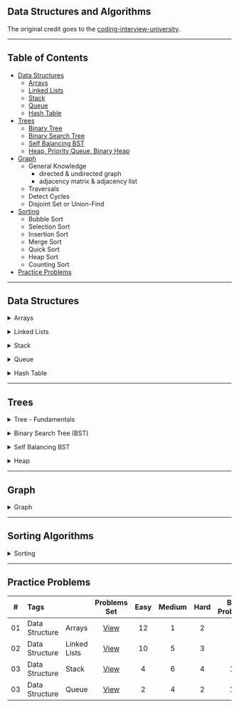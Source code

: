 ## Data Structures and Algorithms

The original credit goes to the [coding-interview-university](https://github.com/jwasham/coding-interview-university).

---

## Table of Contents

- [Data Structures](#data-structures)
  - [Arrays](#arrays)
  - [Linked Lists](#linked-lists)
  - [Stack](#stack)
  - [Queue](#queue)
  - [Hash Table](#hash-table)
- [Trees](#trees)
  - [Binary Tree](#binary-tree)
  - [Binary Search Tree](#bst)
  - [Self Balancing BST](#self-balancing-bst)
  - [Heap, Priority Queue, Binary Heap](#heap)
- [Graph](#graph)
  - General Knowledge
    - directed & undirected graph
    - adjacency matrix & adjacency list
  - Traversals
  - Detect Cycles
  - Disjoint Set or Union-Find
- [Sorting](#sorts)
  - Bubble Sort
  - Selection Sort
  - Insertion Sort
  - Merge Sort
  - Quick Sort
  - Heap Sort
  - Counting Sort
- [Practice Problems](#practice-problems)

---

## Data Structures

<a id="arrays"></a>

<details>
<summary> Arrays </summary>
<ul>
		<li> 
      About Arrays: 
      <ul>
        <li>[ ] <a href="https://www.geeksforgeeks.org/introduction-to-arrays/">Introduction to Arrays</a></li>
        <li>[x] <a href="https://www.coursera.org/lecture/data-structures/arrays-OsBSF">Arrays (video)</a></li>
        <li>[x] <a href="https://www.coursera.org/lecture/data-structures/dynamic-arrays-EwbnV">Dynamic Arrays (video)</a></li>
        <li>[x] <a href="https://www.youtube.com/watch?v=1jtrQqYpt7g">Jagged Arrays</a></li>
      </ul>
    </li>
</ul>
<ul>
  <li> 
    [x] Implement a vector (mutable array with automatic resizing):
    <ul>
      <li>[x] size() - number of items</il>
      <li>[x] New raw data array with allocated memory (default = 16, or power of 2 - 16, 32, 64, ...)</il>
      <li>[x] capacity() - number of items it can hold</il>
      <li>[x] is_empty()</il>
      <li>[x] at(index) - returns item at given index, blows up if index out of bounds</il>
      <li>[x] push(item)</il>
      <li>[x] insert(index, item) - inserts item at index, shifts that index's value and trailing elements to the right</il>
      <li>[x] prepend(item) - inserts item at index 0</il>
      <li>[x] pop() - remove from end, return value</il>
      <li>[x] delete(index) - delete item at index, shifting all trailing elements left</il>
      <li>[x] remove(item) - looks for value and removes index holding it (even if in multiple places)</il>
      <li>[x] find(item) - looks for value and returns first index with that value, -1 if not found</il>
      <li>
        [x] resize(new_capacity) // private function
        <ul>
          <li>[x] when you reach capacity, resize to double the size</li>
          <li>[x] when popping an item, if size is 1/4 of capacity, resize to half</li>
        </ul>
      </il>
    </ul>
</ul>
<ul>
  <li>[x] Time
    <ul>
      <li>O(1) to add/remove at end (amortized for allocations for more space), index, or update</li>
      <li>(n) to insert/remove elsewhere</li>
    </ul>
  </li>
</ul>
<ul>
  <li>[x] Space
    <ul>
      <li>contiguous in memory, so proximity helps performance</li>
      <li>space needed = (array capacity, which is >= n) * size of item, but even if 2n, still O(n)</li>
    </ul>
  </li>
</ul>
</details>

<a id="linked-lists"></a>
<details>
<summary>Linked Lists</summary>
<ul>
  <li>[x] About Linked Lists:
    <ul>
      <li>[x] <a href="https://www.youtube.com/watch?v=HB7TcYklBHY">Singly Linked Lists Tutorial - What is a Linked List?</a></li>
      <li>[x] <a href="https://www.coursera.org/lecture/data-structures/singly-linked-lists-kHhgK">Singly Linked Lists (video)</a></li>
      <li>[x] <a href="https://archive.org/details/ucberkeley_webcast_htzJdKoEmO0">CS 61B - Linked Lists 1 (video)</a></li>
      <li>[x] <a href="https://archive.org/details/ucberkeley_webcast_-c4I3gFYe3w">CS 61B - Linked Lists 2 (video)</a></li>
      <li>[x] <a href="https://www.youtube.com/watch?v=QN6FPiD0Gzo">C code (video)</a> - just portions about Node struct and *memory allocation*.</li>
    </ul>
  </li>
</ul>
<ul>
  <li>[x] <a href="https://www.geeksforgeeks.org/linked-list-vs-array/?ref=lbp">Linked List vs Arrays</a>
    <ul>
      <li>[x] <a href="https://www.coursera.org/lecture/data-structures-optimizing-performance/core-linked-lists-vs-arrays-rjBs9">Core Linked Lists Vs Arrays (video)</a></li>
      <li>[x] <a href="https://www.coursera.org/lecture/data-structures-optimizing-performance/in-the-real-world-lists-vs-arrays-QUaUd">In The Real World Linked Lists Vs Arrays (video)</a></li>
    </ul>
  </li>
</ul>
<ul>
  <li>[x] Vector vs. List - <a href="https://www.youtube.com/watch?v=YQs6IC-vgmo)">why you should avoid linked lists (video)</a> -  (this is from <a href="https://youtu.be/m0H5bUPfwn8?t=2690">GoingNative 2012 - Day 1 - C++11 style</a>)</li>
  <li>[ ] <a href="https://www.eskimo.com/~scs/cclass/int/sx8.html">Pointers to Pointers</a> - for passing a pointer to a function that may change the address where that pointer points</li>
</ul>
<ul>
  <li>[x] Implement Singly-Linked List (with and without tail pointer)
    <ul>
      <li>[x] size() - returns number of data elements in list</li>
      <li>[x] empty() - bool returns true if empty</li>
      <li>[x] value_at(index) - returns the value of the nth item (starting at 0 for first)</li>
      <li>[x] push_front(value) - adds an item to the front of the list</li>
      <li>[x] pop_front() - remove front item and return its value</li>
      <li>[x] push_back(value) - adds an item at the end</li>
      <li>[x] pop_back() - removes end item and returns its value</li>
      <li>[x] front() - get value of front item</li>
      <li>[x] back() - get value of end item</li>
      <li>[x] insert(index, value) - insert value at index, so current item at that index is pointed to by new item at index</li>
      <li>[x] erase(index) - removes node at given index</li>
      <li>[x] value_n_from_end(n) - returns the value of the node at nth position from the end of the list</li>
      <li>[x] reverse() - reverses the list
        <ul>
          <li>implemented iteratively</li>
          <li>try doing it recursively</li>
        </ul>
      </li>
      <li>[x] remove_value(value) - removes the first item in the list with this value</li>
    </ul>
  </li>
    </ul>
  </li>
</ul>
<ul>
  <li>[x] Doubly-linked List:
  <ul>
    <li>[x] <a href="https://www.coursera.org/lecture/data-structures/doubly-linked-lists-jpGKD">Doubly Linked List (video)</a></li>
    <li>[x] (<b>Optional</b>) Implement Doubly-Linked List</li>
      <ul>
        <li>[x] push_front(value) - adds an item to the front of the list</li>
        <li>[x] pop_front() - remove front item and return its value</li>
        <li>[x] push_back(value) - adds an item at the end</li>
        <li>[x] pop_back() - removes end item and returns its value</li>
        <li>[x] insert(index, value) - insert value at index, so current item at that index is pointed to by new item at index</li>
        <li>[x] erase(index) - removes node at given index</li>
        <li>[x] value_n_from_end(n) - returns the value of the node at nth position from the end of the list</li>
        <li>[x] reverse() - reverses the list</li>
        <li>[x] remove_value(value) - removes the first item in the list with this value</li>
      </ul>
    </li>
  </ul>
</ul>
<ul>
  <li>[ ] XOR Linked List
    <ul>
      <li>[x] <a href="https://iq.opengenus.org/xor-linked-list/">XOR Linked List</a></li>
      <li> (<b>Optional</b>) Implement:
        <ul>
          <li>[ ] traverse - print all values in the list in forward direction</li>
          <li>[ ] push_front(value) - adds an item to the front of the list</li>
          <li>[ ] pop_front() - remove front item and return its value</li>
          <li>[ ] push_back(value) - adds an item at the end</li>
          <li>[ ] pop_back() - removes end item and returns its value</li>
          <li>[ ] front() - get value of front item</li>
          <li>[ ] back() - get value of end item</li>
          <li>[ ] insert(index, value) - insert value at index, so current item at that index is pointed to by new item at index</li>
        </ul>
      </li>
    </ul>
  </li>
</ul>
<ul>
  <li>[ ] Circular-Linked List (singly linked list)
    <ul>
      <li>[x] <a href="https://www.geeksforgeeks.org/circular-linked-list/?ref=lbp">Circular Linked List | Set 1 (Introduction and Applications</a></li>
      <li>[ ] (<b>Optional</b>) Implement a circular-linked list:
        <ul>
          <li>[ ] front() - get value of front item</li>
          <li>[ ] back() - get value of end item</li>
          <li>[ ] value_n_from_end(n) - returns the value of the node at nth position from the end of the list</li>
          <li>[ ] insert(index, value) - insert value at index, so current item at that index is pointed to by new item at index</li>
          <li>[ ] push_front(data) - adds an item to the front of the list</li>
          <li>[ ] pop_front() - remove front item and return its data</li>
          <li>[ ] push_back(data) - adds an item at the end</li>
          <li>[ ] pop_back() - removes end item and returns its data</li>
          <li>[ ] reverse() - reverses the list</li>
        </ul>
      </li>
    </ul>
  </li>
</ul>
</details>

<a id="stack"></a>
<details>
<summary>Stack</summary>
<ul>
  <li>[x] <a href="https://www.geeksforgeeks.org/stack-data-structure-introduction-program/">Stack Data Structure (Introduction and Program)</a></li>
  <li>[x] <a href="https://www.coursera.org/lecture/data-structures/stacks-UdKzQ">Stack (video)</a></li>
</ul>
<ul>
  <li>[x] Implement using a linked list:</li>
  <ul>
    <li>[x] push(data) - adds data at position top</li>
    <li>[x] pop() - returns data and removes recently added element (top)</li>
    <li>[x] peek() - returns data at top of the stack</li>
    <li>[x] empty()</li>
  </ul>
</ul>
<ul>
  <li>[x] (<b>Optional</b>) Implement using a fixed-sized array - optional because it's trivial:</li>
  <ul>
    <li>[x] push(data) - adds data at position top</li>
    <li>[x] pop() - returns data and removes recently added element (top)</li>
    <li>[x] peek() - returns data at top of the stack</li>
    <li>[x] empty()</li>
    <li>[x] full()</li>
  </ul>
</ul>
<ul>
  <li>[x] Cost:</li>
  <ul>
     <li>push: O(1) (amortized, linked list and array)</li>
     <li>pop: O(1) (linked list and array)</li>
     <li>top: O(1) (linked list and array)</li>
     <li>empty: O(1) (linked list and array)</li>
  </ul>
</ul>
</details>

<a id="queue"></a>
<details>
<summary>Queue</summary>
<ul>
  <li>[ ] <a href="https://www.geeksforgeeks.org/queue-set-1introduction-and-array-implementation/">Queue | Set 1 (Introduction and Array Implementation)</a></li>
  <li>[ ] <a href="https://www.geeksforgeeks.org/circular-queue-set-1-introduction-array-implementation/">Circular Queue (Ring Buffer)</a></li>
  <li>[ ] <a href="https://en.wikipedia.org/wiki/Circular_buffer">Circular buffer/FIFO</a></li>
</ul>
<ul>
  <li>[ ] Implement a queue</li>
    <ul>
      <li>[x] using a linked-list (w/ tail pointer):</li>
      <ul>
        <li>[x] enqueue(data) - adds data at position at tail</li>
        <li>[x] dequeue() - returns data and removes least recently added element (front)</li>
        <li>[x] empty()</li>
      </ul>
      <li>[x] using a fixed-sized array:</li>
      <ul>
        <li>[x] enqueue(data) - adds a data at the end of the list iff space is available</li>
        <li>[x] dequeue() - returns data and removes least recently added element</li>
        <li>[x] empty()</li>
        <li>[x] full()</li>
      </ul>
    </ul>
</ul>
<ul>
  <li>[ ] (<b>Optional</b>) Implement a Circular Queue
    <ul>
      <li>[ ] enqueue(data) - adds data at position at tail</li>
      <li>[ ] dequeue() - returns data and removes least recently added element (front)</li>
      <li>[ ] empty()</li>
      <li>[ ] full()</li>
      <li>[ ] front() - gets the first element</li>
      <li>[ ] rear() - gets the last element</li>
    </ul>
  </li>
</ul>
<ul>
  <li>[ ] Cost:</li>
    <ul>
      <li>enqueue: O(1) (amortized, linked list and array)</li>
      <li>dequeue: O(1) (linked list and array)</li>
      <li>empty: O(1) (linked list and array)</li>
    </ul>
</ul>
</details>

<a id="hash-table"></a>
<details>
<summary>Hash Table</summary>
<ul>
  <li>[ ] <a href="https://www.educative.io/edpresso/what-is-hashing">What is hashing?</a></li>
  <ul>
    <li>what is hashing? collision? where is it used?</li>
    <li><a href="https://computersciencewiki.org/index.php/Hashing">Hashing</a></li>
  </ul>
</ul>
<ul>
  <li>[ ] <a href="https://en.wikibooks.org/wiki/A-level_Computing/AQA/Paper_1/Fundamentals_of_data_structures/Hash_tables_and_hashing">Fundamentals of data structures: Hashing</a></li>
    <ul>
      <li>[ ] Hashing tables</li>
      <li>[ ] Hashing Algorithms</li>
      <li>[ ] Collisions (open and closed addressing)</li>
    </ul>
</ul>
<ul>
  <li>videos:</li>
  <ul>
    <li>[ ] <a href="https://www.youtube.com/watch?v=0M_kIqhwbFo&list=PLUl4u3cNGP61Oq3tWYp6V_F-5jb5L2iHb&index=8">Hashing with Chaining (video)</a></li>
    <li>[ ] <a href="https://www.youtube.com/watch?v=BRO7mVIFt08&index=9&list=PLUl4u3cNGP61Oq3tWYp6V_F-5jb5L2iHb">Table Doubling, Karp-Rabin (video)</a></li>
    <li>[ ] <a href="https://www.youtube.com/watch?v=rvdJDijO2Ro&index=10&list=PLUl4u3cNGP61Oq3tWYp6V_F-5jb5L2iHb">Open Addressing, Cryptographic Hashing (video)</a></li>
    <li>[ ] <a href="https://www.youtube.com/watch?v=z0lJ2k0sl1g&list=PLUl4u3cNGP6317WaSNfmCvGym2ucw3oGp&index=11">(Advanced) Randomization: Universal & Perfect Hashing (video)</a></li>
    <li>[ ] <a href="https://www.youtube.com/watch?v=N0COwN14gt0&list=PL2B4EEwhKD-NbwZ4ezj7gyc_3yNrojKM9&index=4">(Advanced) Perfect hashing (video)</a></li>
  </ul>
</ul>
<ul>
  <li>online courses:</li>
    <ul>
      <li>[ ] <a href="https://www.coursera.org/lecture/data-structures-optimizing-performance/core-hash-tables-m7UuP">Core Hash Tables (video)</a></li>
      <li>[ ] <a href="https://www.coursera.org/learn/data-structures/home/week/4">Data Structures (video)</a></li>
      <li>[ ] <a href="https://www.coursera.org/lecture/data-structures/phone-book-problem-NYZZP">Phone Book Problem (video)</a></li>
      <li>distributed hash tables:</li>
      <ul>
        <li>[ ] <a href="https://www.coursera.org/lecture/data-structures/instant-uploads-and-storage-optimization-in-dropbox-DvaIb">Instant Uploads And Storage Optimization In Dropbox (video)</a></li>
        <li>[ ] <a href="https://www.coursera.org/lecture/data-structures/distributed-hash-tables-tvH8H">Distributed Hash Tables (video)</a></li>
      </ul>
    </ul>
</ul>
<ul>
  <li>[ ] Implement with array using linear probing</li>
  <ul>
    <li>[ ] hash(k, m) - m is size of hash table</li>
    <li>[ ] add(key, value) - if key already exists, update value</li>
    <li>[ ] exists(key)</li>
    <li>[ ] get(key)</li>
    <li>[ ] remove(key)</li>
    <li>extra resources: </li>
    <ul>
      <li><a href="https://www.sanfoundry.com/c-program-implement-hash-tables-linear-probing/">C Program to Implement Hash Tables with Linear Probing</a></li>
      <li> <a href="https://benhoyt.com/writings/hash-table-in-c/">How to implement a hash table (in C)</a></li>
    </ul>
  </ul>
</ul>
</details>

---

## Trees

<a id="tree"></a>
<details>
<summary>Tree - Fundamentals</summary>
<ul>
  <li>[ ] <a href="https://www.coursera.org/lecture/data-structures/trees-95qda">Series: Trees(video)</a></li>
  <ul>
    <li>basic tree construction</li>
    <li>traversals (Inorder, Preorder, Postorder))</li>
  </ul>
  <li>[ ] <a href="https://www.geeksforgeeks.org/binary-tree-set-2-properties/">Properties of binary tree</a></li>
  <li>[ ] <a href="https://www.geeksforgeeks.org/binary-tree-set-3-types-of-binary-tree/">Types of Binary Tree</a></li>
  <li>[ ] <a href="https://www.youtube.com/watch?v=uWL6FJhq5fM">BFS and DFS (video)</a></li>
  <li>[ ] <a href="https://www.geeksforgeeks.org/bfs-vs-dfs-binary-tree/">BFS vs DFS for Binary Tree</a></li>
</ul>
<ul>
  <li>BFS notes:</li>
  <ul>
    <li>level order (BFS, using queue)</li>
    <li>time complexity: O(n)</li>
    <li>space complexity: best: O(1), worst: O(n/2)=O(n)</li>
  </ul>
  <li>DFS notes:</li>
  <ul>
    <li>time complexity: O(n)</li>
    <li>space complexity:
      <ul>
          <li>best: O(log n) - avg. height of tree</li>
          <li>worst: O(n)</li>
      </ul>
    </li>
    <li>inorder (DFS: left, self, right)</li>
    <li>postorder (DFS: left, right, self)</li>
    <li>preorder (DFS: self, left, right)</li>
  </ul>
</ul>
</details>

<a id="bst"></a>
<details>
<summary>Binary Search Tree (BST)</summary>
<ul>
  <li>[ ] <a href="https://www.youtube.com/watch?v=x6At0nzX92o&index=1&list=PLA5Lqm4uh9Bbq-E0ZnqTIa8LRaL77ica6">BST Review (video)</a></li>
  <li>[ ] <a href="https://www.coursera.org/learn/data-structures/lecture/E7cXP/introduction">BST Introduction (video)</a></li>
  <li>C/C++: </li>
    <ul>
      <li>[ ] <a href="https://www.youtube.com/watch?v=COZK7NATh4k&list=PL2_aWCzGMAwI3W_JlcBbtYTwiQSsOTa6P&index=28">Binary search tree - Implementation in C/C++ (video)</a></li>
      <li>[ ] <a href="https://www.youtube.com/watch?v=hWokyBoo0aI&list=PL2_aWCzGMAwI3W_JlcBbtYTwiQSsOTa6P&index=29">BST implementation - memory allocation in stack and heap (video)</a></li>
      <li>[ ] <a href="https://www.youtube.com/watch?v=Ut90klNN264&index=30&list=PL2_aWCzGMAwI3W_JlcBbtYTwiQSsOTa6P">Find min and max element in a binary search tree (video)</a></li>
      <li>[ ] <a href="https://www.youtube.com/watch?v=_pnqMz5nrRs&list=PL2_aWCzGMAwI3W_JlcBbtYTwiQSsOTa6P&index=31">Find height of a binary tree (video)</a></li>
      <li>[ ] <a href="https://www.youtube.com/watch?v=9RHO6jU--GU&list=PL2_aWCzGMAwI3W_JlcBbtYTwiQSsOTa6P&index=32">Binary tree traversal - breadth-first and depth-first strategies (video)</a></li>
      <li>[ ] <a href="https://www.youtube.com/watch?v=86g8jAQug04&index=33&list=PL2_aWCzGMAwI3W_JlcBbtYTwiQSsOTa6P">Binary tree: Level Order Traversal (video)</a></li>
      <li>[ ] <a href="https://www.youtube.com/watch?v=gm8DUJJhmY4&index=34&list=PL2_aWCzGMAwI3W_JlcBbtYTwiQSsOTa6P">Binary tree traversal: Preorder, Inorder, Postorder (video)</a></li>
      <li>[ ] <a href="https://www.youtube.com/watch?v=yEwSGhSsT0U&index=35&list=PL2_aWCzGMAwI3W_JlcBbtYTwiQSsOTa6P">Check if a binary tree is binary search tree or not (video)</a></li>
    </ul>
</ul> 
<ul>
  <li>Deletion:</li>
  <ul>
      <li>Node to be deleted is the leaf: simply remove the node.</li>
      <li>Node to be deleted has only one child: copy the child to the node and delete the child node.</li>
      <li>Node to be deleted has two children: find **inorder successor** - the minimum value in the right child of the node.</li>
      <li><a href="https://www.youtube.com/watch?v=gcULXE7ViZw&list=PL2_aWCzGMAwI3W_JlcBbtYTwiQSsOTa6P&index=36">Delete a node from Binary Search Tree (video)</a></li>
      <li><a href="https://www.youtube.com/watch?v=5cPbNCrdotA&index=37&list=PL2_aWCzGMAwI3W_JlcBbtYTwiQSsOTa6P">Inorder Successor in a binary search tree (video)</a></li>
  </ul>
</ul>
<ul>
  <li> [ ] Do research: Advantages of BST over Hash Table</li>
</ul>
<ul>
  <li>[ ] Implement BST:</li>
  <ul>
    <li>[ ] insert(data) - insert data into tree</li>
    <li>[ ] get_node_count() - get count of values stored</li>
    <li>[ ] print_values() - prints the values in the tree, from min to max</li>
    <li>[ ] delete_tree()</li>
    <li>[ ] is_in_tree() - returns true if given value exists in the tree</li>
    <li>[ ] get_height() - returns the height in nodes (single node's height is 1)</li>
    <li>[ ] get_min() - returns the minimum value stored in the tree</li>
    <li>[ ] get_max() - returns the maximum value stored in the tree</li>
    <li>[ ] is_binary_search_tree()</li>
    <li>[ ] delete_value()</li>
    <li>[ ] get_successor - returns next-highest value in tree after given value, -1 if none</li>
  </ul>
</u>
</details>

<a id="self-balancing-bst"></a>

<details>
<summary>Self Balancing BST</summary>
<ul>
  <li>[ ] AVL Tree </li>
    <ul>
      <li><a href="https://www.geeksforgeeks.org/avl-tree-set-1-insertion/">Insertion</a></li>
      <li><a href="https://www.geeksforgeeks.org/avl-tree-set-2-deletion/">Deletion</a></li>
      <li><a href="https://www.geeksforgeeks.org/avl-with-duplicate-keys/">AVL with duplicate values</a></li>
      <li><a href="https://www.cs.usfca.edu/~galles/visualization/AVLtree.html">visualization</a></li>
      <li>[ ] Implement</li>
      <ul>
        <li>functions to implement -> TBD</li>
      </ul>
    </ul>
</ul>
<ul>
  <li>[ ] Red Black Tree</li>
  <ul>
    <li><a href="https://www.geeksforgeeks.org/red-black-tree-set-1-introduction-2/">Introduction</a></li>
    <li><a href=">https://www.geeksforgeeks.org/red-black-tree-set-2-insert/">Insertion</a></li>
    <li><a href="https://www.geeksforgeeks.org/red-black-tree-set-3-delete-2/">Deletion</a></li>
    <li>[ ] Implement</li>
    <ul>
      <li>functions to implement -> TBD</li>
    </ul>
  </ul>
</ul>
</details>

<a id="heap"></a>
<details>
<summary>Heap</summary>
<ul>
  <li>Heap, Priority Queue, Binary Heap</li>
  <ul>
    <li><a href="https://en.wikipedia.org/wiki/Heap_(data_structure)">Heap</a></li>
    <li><a href="https://www.coursera.org/learn/data-structures/lecture/2OpTs/introduction">Introduction (video)</a></li>
    <li><a href="https://www.coursera.org/learn/data-structures/lecture/z3l9N/naive-implementations">Naive Implementations (video)</a></li>
    <li><a href="https://www.coursera.org/learn/data-structures/lecture/GRV2q/binary-trees">Binary Trees (video)</a></li>
    <li><a href="https://www.coursera.org/learn/data-structures/supplement/S5xxz/tree-height-remark">Tree Height Remark (video)</a></li>
    <li><a href="https://www.coursera.org/learn/data-structures/lecture/0g1dl/basic-operations">Basic Operations (video)</a></li>
    <li><a href="https://www.coursera.org/learn/data-structures/lecture/gl5Ni/complete-binary-trees">Complete Binary Trees (video)</a></li>
    <li><a href="https://www.coursera.org/learn/data-structures/lecture/HxQo9/pseudocode">Pseudocode (video)</a></li>
    <li><a href="https://youtu.be/odNJmw5TOEE?list=PLFDnELG9dpVxQCxuD-9BSy2E7BWY3t5Sm&t=3291">Heap Sort - jumps to start (video)</a></li>
    <li><a href="https://www.coursera.org/learn/data-structures/lecture/hSzMO/heap-sort">Heap Sort (video)</a></li>
    <li><a href="https://www.coursera.org/learn/data-structures/lecture/dwrOS/building-a-heap">Building a heap (video)</a></li>
    <li><a href="https://www.youtube.com/watch?v=B7hVxCmfPtM&index=4&list=PLUl4u3cNGP61Oq3tWYp6V_F-5jb5L2iHb">MIT: Heaps and Heap Sort (video)</a></li>
    <li><a href="https://archive.org/details/ucberkeley_webcast_yIUFT6AKBGE">CS 61B Lecture 24: Priority Queues (video)</a></li>
    <li><a href="https://www.youtube.com/watch?v=MiyLo8adrWw">Linear Time BuildHeap (max-heap)</a></li>
  </ul>
</ul>
<ul>
  <li>[ ] Implement a max-heap:</li>
  <ul>
    <li>[ ] insert</li>
    <li>[ ] sift_up - needed for insert</li>
    <li>[ ] get_max - returns the max item, without removing it</li>
    <li>[ ] get_size() - return number of elements stored</li>
    <li>[ ] is_empty() - returns true if heap contains no elements</li>
    <li>[ ] extract_max - returns the max item, removing it</li>
    <li>[ ] sift_down - needed for extract_max</li>
    <li>[ ] remove(x) - removes item at index x</li>
    <li>[ ] heapify - create a heap from an array of elements, needed for heap_sort</li>
    <li>[ ] heap_sort() - take an unsorted array and turn it into a sorted array in-place using a max heap or min heap</li>
  </ul>
</ul>
</details>

---

## Graph

<a id="graph"></a>
<details>
<summary>Graph</summary>
<ul>
  <li><a href="https://www.geeksforgeeks.org/graph-data-structure-and-algorithms/">GeeksforGeeks: Graph Data Structure</a></li>
  <li>4 basic ways to represent a graph in memory:</li>
  <ol>
    <li>objects and pointers</li>
    <li>adjacency matrix</li>
    <li>adjacency list</li>
    <li>adjacency map</li>
  </ol>
  <li>Know pros & cons of each representation</li>
  <li>BFS and DFS - know their computational complexity, their trade offs, and how to implement them in real code</li>
  <li>When asked a question, look for a graph-based solution first, then move on if none</li>
</ul>
<ul>
  <li>Traversals</li><a id="traversals"></a>
  <ul>
    <li>[ ] <a href="https://www.youtube.com/watch?v=oFVYVzlvk9c&t=14s&ab_channel=MITOpenCourseWare">Breadth-First Search (BFS)</a></li>
    <li>[ ] <a href="https://www.youtube.com/watch?v=IBfWDYSffUU&t=32s&ab_channel=MITOpenCourseWare">Depth-First Search (DFS)</a></li>
  </ul>
</ul>
<ul>
  <li>Skiena Lectures - great intro:</li>
  <ul>
    <li>[ ] <a href="https://www.youtube.com/watch?v=Sjk0xqWWPCc&list=PLOtl7M3yp-DX6ic0HGT0PUX_wiNmkWkXx&index=10">CSE373 2020 - Lecture 10 - Graph Data Structures (video)</a></li>
    <li>[ ] <a href="https://www.youtube.com/watch?v=ZTwjXj81NVY&list=PLOtl7M3yp-DX6ic0HGT0PUX_wiNmkWkXx&index=11">CSE373 2020 - Lecture 11 - Graph Traversal (video)</a></li>
    <li>[ ] <a href="https://www.youtube.com/watch?v=KyordYB3BOs&list=PLOtl7M3yp-DX6ic0HGT0PUX_wiNmkWkXx&index=12">CSE373 2020 - Lecture 12 - Depth First Search (video)</a></li>
    <li>[ ] <a href="https://www.youtube.com/watch?v=oolm2VnJUKw&list=PLOtl7M3yp-DX6ic0HGT0PUX_wiNmkWkXx&index=13">CSE373 2020 - Lecture 13 - Minimum Spanning Trees (video)</a></li>
    <li>[ ] <a href="https://www.youtube.com/watch?v=RktgPx0MarY&list=PLOtl7M3yp-DX6ic0HGT0PUX_wiNmkWkXx&index=14">CSE373 2020 - Lecture 14 - Minimum Spanning Trees (cont.) (video)</a></li>
    <li>[ ] <a href="https://www.youtube.com/watch?v=MUe5DXRhyAo&list=PLOtl7M3yp-DX6ic0HGT0PUX_wiNmkWkXx&index=15">CSE373 2020 - Lecture 15 - Graph Algorithms (cont. 2) (video)</a></li>
  </ul>
</ul>
<ul>
  <li>Graphs (review and more):</li>
  <ul>
    <li>[ ] <a href="https://www.youtube.com/watch?v=Aa2sqUhIn-E&index=15&list=PLUl4u3cNGP61Oq3tWYp6V_F-5jb5L2iHb">6.006 Single-Source Shortest Paths Problem (video)</a></li>
    <li>[ ] <a href="https://www.youtube.com/watch?v=NSHizBK9JD8&t=1731s&ab_channel=MITOpenCourseWare">6.006 Dijkstra (video)</a></li>
    <li>[ ] <a href="https://www.youtube.com/watch?v=f9cVS_URPc0&ab_channel=MITOpenCourseWare">6.006 Bellman-Ford (video)</a></li>
    <li>[ ] <a href="https://www.youtube.com/watch?v=CHvQ3q_gJ7E&list=PLUl4u3cNGP61Oq3tWYp6V_F-5jb5L2iHb&index=18">6.006 Speeding Up Dijkstra (video)</a></li>
    <li>[ ] <a href="https://www.youtube.com/watch?v=i_AQT_XfvD8&index=6&list=PLFDnELG9dpVxQCxuD-9BSy2E7BWY3t5Sm">Aduni: Graph Algorithms I - Topological Sorting, Minimum Spanning Trees, Prim's Algorithm - Lecture 6 (video)</a></li>
    <li>[ ] <a href="https://www.youtube.com/watch?v=ufj5_bppBsA&list=PLFDnELG9dpVxQCxuD-9BSy2E7BWY3t5Sm&index=7">Aduni: Graph Algorithms II - DFS, BFS, Kruskal's Algorithm, Union Find Data Structure - Lecture 7 (video)</a></li>
    <li>[ ] <a href="https://www.youtube.com/watch?v=DiedsPsMKXc&list=PLFDnELG9dpVxQCxuD-9BSy2E7BWY3t5Sm&index=8">Aduni: Graph Algorithms III: Shortest Path - Lecture 8 (video)</a></li>
    <li>[ ] <a href="https://www.youtube.com/watch?v=XIAQRlNkJAw&list=PLFDnELG9dpVxQCxuD-9BSy2E7BWY3t5Sm&index=9">Aduni: Graph Alg. IV: Intro to geometric algorithms - Lecture 9 (video)</a></li>
    <li>[ ] <a href="https://archive.org/details/ucberkeley_webcast_zFbq8vOZ_0k">CS 61B 2014: Weighted graphs (video)</a></li>
    <li>[ ] <a href="https://www.youtube.com/watch?v=tKwnms5iRBU&index=16&list=PLUl4u3cNGP6317WaSNfmCvGym2ucw3oGp">Greedy Algorithms: Minimum Spanning Tree (video)</a></li>
    <li>[ ] <a href="https://www.youtube.com/watch?v=RpgcYiky7uw">Strongly Connected Components Kosaraju's Algorithm Graph Algorithm (video)</a></li>
  </ul>
</ul>
<ul>
  <li>Full Coursera course: <a href="https://www.coursera.org/learn/algorithms-on-graphs/home/welcome"> Algorithms on Graphs </a></li>
</ul>
<ul>
  <li>[ ] Try implementing:</li>
  <ul>
    <li>[ ] DFS with adjacency list (recursive)</li>
    <li>[ ] DFS with adjacency list (iterative with stack)</li>
    <li>[ ] DFS with adjacency matrix (recursive)</li>
    <li>[ ] DFS with adjacency matrix (iterative with stack)</li>
    <li>[ ] BFS with adjacency list</li>
    <li>[ ] BFS with adjacency matrix</li>
    <li>[ ] Dijkstra algorithm - single-source shortest path</li>
    <li>[ ] minimum spanning tree</li>
    <ul>
      <li>DFS-based algorithms (see Aduni videos above):</li>
      <li>[ ] check for cycle (needed for topological sort, since we'll check for cycle before starting)</li>
      <li>[ ] topological sort</li>
      <li>[ ] count connected components in a graph</li>
      <li>[ ] list strongly connected components</li>
      <li>[ ] check for bipartite graph</li>
    </ul>
  </ul>
</ul>
<ul>
  <li>Detect Cycles</li>
  <ul>
    <li>[ ] <a href="https://www.geeksforgeeks.org/detect-cycle-in-a-graph/">Detect Cycle in a Directed Graph</a></li>
    <li>[ ] <a href="https://www.geeksforgeeks.org/detect-cycle-undirected-graph/">Detect Cycle in an Undirected Graph</a></li>
  </ul>
</ul>
<ul>
  <li>Disjoint Set</li>
  <ul>
    <li>[ ] <a href="https://www.geeksforgeeks.org/union-find/">Introduction</a></li>
    <li>[ ] <a href="https://www.geeksforgeeks.org/union-find-algorithm-set-2-union-by-rank/">Union-Find Algorithm</a></li>
    <li>[ ] <a href="https://www.geeksforgeeks.org/union-find-algorithm-union-rank-find-optimized-path-compression/">Union-Find Algorithm - optimized path compression</a></li>
  </ul>
</ul>
</details>

---

## Sorting Algorithms

<a id="sorts"></a>
<details>
<summary>Sorting</summary>
<ul>
  <li>Stability in sorting algorithms ("Is Quicksort stable?")</li>
  <li>[ ] <a href="https://en.wikipedia.org/wiki/Sorting_algorithm#Stability">Sorting Algorithm Stability</a></li>
  <li>[ ] <a href="http://stackoverflow.com/questions/1517793/stability-in-sorting-algorithms">Stability In Sorting Algorithms</a></li>
  <li>[ ] <a href="http://www.geeksforgeeks.org/stability-in-sorting-algorithms/">Stability In Sorting Algorithms</a></li>
  <li>[ ] <a href="http://homepages.math.uic.edu/~leon/cs-mcs401-s08/handouts/stability.pdf">Sorting Algorithms - Stability</a></li>
  <li>Which algorithms can be used on linked lists? Which on arrays? Which on both?</li>
  <ul>
    <li>[ ] <a href="http://www.geeksforgeeks.org/merge-sort-for-linked-list/">Merge Sort For Linked List</a></li>
  </ul>
</ul>
<ul>
  <li>[ ] <a href="https://www.youtube.com/watch?v=P00xJgWzz2c&index=1&list=PL89B61F78B552C1AB">Bubble Sort (video)</a></li>
  <ul>
    <li><a href="https://www.youtube.com/watch?v=ni_zk257Nqo&index=7&list=PL89B61F78B552C1AB">analyzing bubble sort (video)</a></li>
    <li>Time complexity: O(n^2)</li>
    <li>Space Complexity: O(1)</li>
    <li>stable</li>
  </ul>
</ul>
<ul>
  <li>[ ] <a href="https://www.youtube.com/watch?v=6nDMgr0-Yyo&index=8&list=PL89B61F78B552C1AB">Selection Sort (video)</a></li>
  <ul>
    <li>Time complexity: O(n^2)</li>
    <li>Space Complexity: O(1)</li>
    <li>not stable</li>
  </ul>
</ul>
<ul>
  <li>[ ] <a href="https://www.youtube.com/watch?v=c4BRHC7kTaQ&index=2&list=PL89B61F78B552C1AB">Insertion Sort (video)</a></li>
  <ul>
    <li>Time complexity: O(n^2)</li>
    <li>Space Complexity: O(1)</li>
    <li>stable</li>
  </ul>
</ul>
<ul>
  <li>[ ] <a href="https://www.youtube.com/watch?v=GCae1WNvnZM&index=3&list=PL89B61F78B552C1AB">Merge Sort (video)</a></li>
  <ul>
    <li>Time complexity: O(nlogn)</li>
    <li>Space Complexity: O(n)</li>
    <li>stable</li>
  </ul>
</ul>
<ul>
  <li>[ ] <a href="https://www.youtube.com/watch?v=y_G9BkAm6B8&index=4&list=PL89B61F78B552C1AB">Quick Sort (video)</a></li>
  <ul>
    <li>Time complexity: O(nlogn)</li>
    <li>Space Complexity: O(log n)</li>
    <li>not stable</li>
  </ul>
</ul>
<ul>
  <li>[ ] <a href="https://www.geeksforgeeks.org/heap-sort/">Heap Sort</a></li>
  <ul>
    <li>Time complexity: O(nlogn)</li>
    <li>Space Complexity: O(1)</li>
    <li>not stable</li>
  </ul>
</ul>
<ul>
  <li>[ ] <a href="https://www.geeksforgeeks.org/counting-sort/">Counting Sort</a></li>
  <ul>
  <li>Time complexity: O(n + k), k = max non-negative value</li>
  <li>Space Complexity: O(k)</li>
  </ul>
</ul>
</details>

---

## Practice Problems

|  #  | Tags           |              |       Problems Set       | Easy | Medium | Hard | BOJ Problems |
| :-: | :------------- | :----------- | :----------------------: | :--: | :----: | :--: | :----------: |
| 01  | Data Structure | Arrays       |   [View](./01-arrays)    |  12  |   1    |  2   |      0       |
| 02  | Data Structure | Linked Lists | [View](./02-linkedlists) |  10  |   5    |  3   |      0       |
| 03  | Data Structure | Stack        |    [View](./03-stack)    |  4   |   6    |  4   |      10      |
| 03  | Data Structure | Queue        |    [View](./04-queue)    |  2   |   4    |  2   |      10      |

<!--
- [ ] 우선순위 큐 (Priority Queue)
- [ ] 트리 (Tree)
- [ ] 이진 트리 (Binary Tree)
- [ ] 이진 탐색 트리 (Binary Search Tree; BST)
- [ ] 해시 (Hash)
- [ ] 최소 힙 (Min Heap)
- [ ] 최대 힙 (Max Heap)
- [ ] 자가균형 이진 탐색 트리 (Self-balancing BST)
  + [ ] AVL트리 (Adelson-Velskii/Landis Tree; AVL Tree)
  + [ ] 레드-블랙 트리 (Red-Black Tree)
  + [ ] B-트리 (B-Tree)
  + [ ] 트립 (Treap, Tree + Heap)
- [ ] 무방향/방향 그래프 (Undirected/Dirceted Graph)
  + [ ] 인접 리스트 (Adjacency List)
  + [ ] 인접 행렬 (Adjacency Matrix)
- [ ] 세그먼트 트리 (Segment Tree)

## Algorithm
- [ ] 시간 복잡도 (Time Complexity)
- [ ] 공간 복잡도 (Space Complexity)
- [ ] 선형 탐색 (Linear Search)
- [ ] 이진 탐색 (Binary Search)
- [ ] 정렬 (Sorting)
  + [ ] 삽입 정렬 (Insertion Sort)
  + [ ] 병합 정렬 (Merge Sort)
  + [ ] 퀵 정렬 (Quick Sort)
  + [ ] 힙 정렬 (Heap Sort)
  + [ ] 계수 정렬 (Counting Sort)
  + [ ] 기수 정렬 (Radix Sort)
  + [ ] 위상 정렬 (Topology Sort)
---
- [ ] 깊이 우선 탐색 (Depth First Search, DFS)
- [ ] 너비 우선 탐색 (Breadth First Search, BFS)
- [ ] 브루트포스 (Brute-force)
- [ ] 그리디 (Greedy)
- [ ] 기초 다이나믹 프로그래밍 (Basic level Dynamic Programming, DP)
- [ ] 비트 마스크 (Bit Mask)
---
- [ ] 분할 정복 (Divide and Conquer)
- [ ] 중급 다이나믹 프로그래밍 (Intermediate level DP)
- [ ] 최단 경로 (Shortest Path)
  + [ ] 다익스트라 (Dijkstra)
  + [ ] 벨만포드 (Bellman-Ford)
  + [ ] 플로이드-와샬 (Floyd-Worshall)
- [ ] 최소 신장 트리 (Minimum Spanning Tree)
  + [ ] 크루스칼 (Kruskal)
  + [ ] 프림 (Prim)
- [ ] 트리
  + [ ] 인덱스 트리 (Indexed tree)
  + [ ] 펜윅 트리, 바이너리 인덱스 트리 (Fenwick Tree; Binary Indexed Tree)
- [ ] 최소 공통 조상 (Lowest Common Ancestor, LCA)
- [ ] 유니온-파인드, 서로소 집합 (Union-Find, Disjoint Set)
---
- [ ] 라인 스위핑 (Line Sweeping)
- [ ] 네트워크 플로우 (Network Flow)
- [ ] 이분 매칭 (Bipartite Matching)
- [ ] KMP 문자열 매칭 (Knute-Morris-Pratt, KMP)
- [ ] 라빈-카프 (Rabin-Karp)
- [ ] 접미사 배열 (Suffix Array)
- [ ] Longest Common Prefix, LCP
- [ ] 아호 코라식 (Aho-Corasick)
- [ ] 단절점과 단절선 (Articulation Point and Bridge)
- [ ] 강한 결합 요소 (Strongly Connected Component, SCC)
- [ ] 구간 쿼리
  + [ ] SQRT Decomposition
  + [ ] Heavy-Light Decomposition
- [ ] 스플레이 트리 ([Splay Tree](https://cubelover.tistory.com/10))
- [ ] 고속 푸리에 변환 (Fast Fourier Transform, FFT)
- [ ] Link Cut Tree, LCT

## ETC
- [x] GCD: Euclidean Algorithm (유클리드 호제법) [🔗](https://github.com/yuueu/ds-algo/tree/main/archive/etc/euclidean/)
- [x] Morris Traversal (threaded binary tree) [🔗](https://github.com/yuueu/ds-algo/tree/main/archive/etc/morris-traversal/)
- [x] Primality Test (소수 판별하기) [🔗](https://github.com/yuueu/ds-algo/tree/main/archive/etc/prime/)
- [x] Prime Factorization (소인수분해) [🔗](https://github.com/yuueu/ds-algo/tree/main/archive/etc/prime-factorization/)
- [x] Sieve of Eratosthenes (에라토스테네스의 체) [🔗](https://github.com/yuueu/ds-algo/tree/main/archive/etc/eratosthenes) -->
